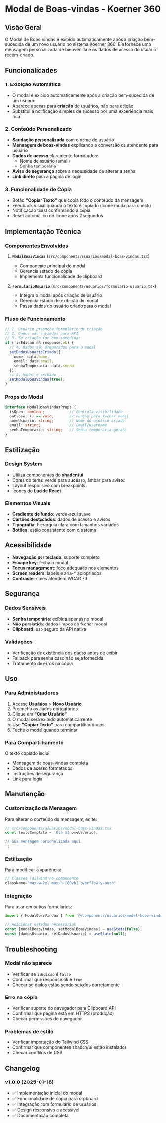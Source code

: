 # Modal de Boas-vindas - Koerner 360

## Visão Geral

O Modal de Boas-vindas é exibido automaticamente após a criação bem-sucedida de um novo usuário no sistema Koerner 360. Ele fornece uma mensagem personalizada de bienvenida e os dados de acesso do usuário recém-criado.

## Funcionalidades

### 1. Exibição Automática
- O modal é exibido automaticamente após a criação bem-sucedida de um usuário
- Aparece apenas para **criação** de usuários, não para edição
- Substitui a notificação simples de sucesso por uma experiência mais rica

### 2. Conteúdo Personalizado
- **Saudação personalizada** com o nome do usuário
- **Mensagem de boas-vindas** explicando a conversão de atendente para usuário
- **Dados de acesso** claramente formatados:
  - Nome de usuário (email)
  - Senha temporária
- **Aviso de segurança** sobre a necessidade de alterar a senha
- **Link direto** para a página de login

### 3. Funcionalidade de Cópia
- Botão **"Copiar Texto"** que copia todo o conteúdo da mensagem
- Feedback visual quando o texto é copiado (ícone muda para check)
- Notificação toast confirmando a cópia
- Reset automático do ícone após 2 segundos

## Implementação Técnica

### Componentes Envolvidos

1. **`ModalBoasVindas`** (`src/components/usuarios/modal-boas-vindas.tsx`)
   - Componente principal do modal
   - Gerencia estado de cópia
   - Implementa funcionalidade de clipboard

2. **`FormularioUsuario`** (`src/components/usuarios/formulario-usuario.tsx`)
   - Integra o modal após criação de usuário
   - Gerencia estado de exibição do modal
   - Passa dados do usuário criado para o modal

### Fluxo de Funcionamento

```typescript
// 1. Usuário preenche formulário de criação
// 2. Dados são enviados para API
// 3. Se criação for bem-sucedida:
if (!isEdicao && response.ok) {
  // 4. Dados são preparados para o modal
  setDadosUsuarioCriado({
    nome: data.nome,
    email: data.email,
    senhaTemporaria: data.senha
  });
  // 5. Modal é exibido
  setModalBoasVindas(true);
}
```

### Props do Modal

```typescript
interface ModalBoasVindasProps {
  isOpen: boolean;           // Controla visibilidade
  onClose: () => void;       // Função para fechar modal
  nomeUsuario: string;       // Nome do usuário criado
  email: string;             // Email/username
  senhaTemporaria: string;   // Senha temporária gerada
}
```

## Estilização

### Design System
- Utiliza componentes do **shadcn/ui**
- Cores do tema: verde para sucesso, âmbar para avisos
- Layout responsivo com breakpoints
- Ícones do **Lucide React**

### Elementos Visuais
- **Gradiente de fundo**: verde-azul suave
- **Cartões destacados**: dados de acesso e avisos
- **Tipografia**: hierarquia clara com tamanhos variados
- **Botões**: estilo consistente com o sistema

## Acessibilidade

- **Navegação por teclado**: suporte completo
- **Escape key**: fecha o modal
- **Focus management**: foco adequado nos elementos
- **Screen readers**: labels e aria-* apropriados
- **Contraste**: cores atendem WCAG 2.1

## Segurança

### Dados Sensíveis
- **Senha temporária**: exibida apenas no modal
- **Não persistida**: dados limpos ao fechar modal
- **Clipboard**: uso seguro da API nativa

### Validações
- Verificação de existência dos dados antes de exibir
- Fallback para senha caso não seja fornecida
- Tratamento de erros na cópia

## Uso

### Para Administradores
1. Acesse **Usuários** > **Novo Usuário**
2. Preencha os dados obrigatórios
3. Clique em **"Criar Usuário"**
4. O modal será exibido automaticamente
5. Use **"Copiar Texto"** para compartilhar dados
6. Feche o modal quando terminar

### Para Compartilhamento
O texto copiado inclui:
- Mensagem de boas-vindas completa
- Dados de acesso formatados
- Instruções de segurança
- Link para login

## Manutenção

### Customização da Mensagem
Para alterar o conteúdo da mensagem, edite:
```typescript
// src/components/usuarios/modal-boas-vindas.tsx
const textoCompleto = `Olá ${nomeUsuario},

// Sua mensagem personalizada aqui
`;
```

### Estilização
Para modificar a aparência:
```typescript
// Classes Tailwind no componente
className="max-w-2xl max-h-[80vh] overflow-y-auto"
```

### Integração
Para usar em outros formulários:
```typescript
import { ModalBoasVindas } from '@/components/usuarios/modal-boas-vindas';

// Adicionar estados necessários
const [modalBoasVindas, setModalBoasVindas] = useState(false);
const [dadosUsuario, setDadosUsuario] = useState(null);
```

## Troubleshooting

### Modal não aparece
- Verificar se `isEdicao` é `false`
- Confirmar que response.ok é `true`
- Checar se dados estão sendo setados corretamente

### Erro na cópia
- Verificar suporte do navegador para Clipboard API
- Confirmar que página está em HTTPS (produção)
- Checar permissões do navegador

### Problemas de estilo
- Verificar importação do Tailwind CSS
- Confirmar que componentes shadcn/ui estão instalados
- Checar conflitos de CSS

## Changelog

### v1.0.0 (2025-01-18)
- ✅ Implementação inicial do modal
- ✅ Funcionalidade de cópia para clipboard
- ✅ Integração com formulário de usuários
- ✅ Design responsivo e acessível
- ✅ Documentação completa